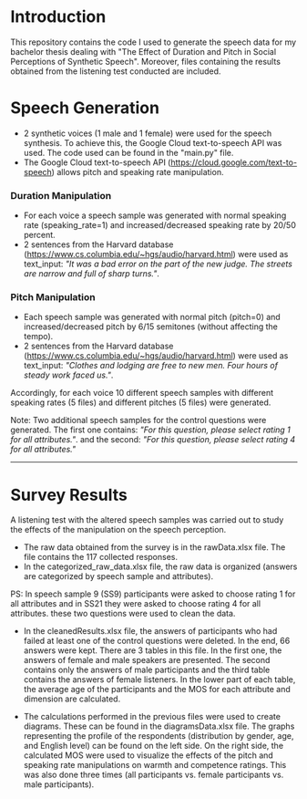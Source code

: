# Introduction

This repository contains the code I used to generate the speech data for my bachelor thesis dealing with "The Effect of Duration and Pitch in Social Perceptions of Synthetic Speech". Moreover, files containing the results obtained from the listening test conducted are included. 


# Speech Generation
- 2 synthetic voices (1 male and 1 female) were used for the speech synthesis. To achieve this, the Google Cloud text-to-speech API was used. The code used can be found in the "main.py" file.
- The Google Cloud text-to-speech API (https://cloud.google.com/text-to-speech) allows pitch and speaking rate manipulation.

### Duration Manipulation
- For each voice a speech sample was generated with normal speaking rate (speaking_rate=1) and increased/decreased speaking rate by 20/50 percent.
- 2 sentences from the Harvard database (https://www.cs.columbia.edu/~hgs/audio/harvard.html) were used as text_input: *"It was a bad error on the part of the new judge. The streets are narrow and full of sharp turns."*.

### Pitch Manipulation
- Each speech sample was generated with normal pitch (pitch=0) and increased/decreased pitch by 6/15 semitones (without affecting the tempo).
- 2 sentences from the Harvard database (https://www.cs.columbia.edu/~hgs/audio/harvard.html) were used as text_input: *"Clothes and lodging are free to new men. Four hours of steady work faced us."*.

Accordingly, for each voice 10 different speech samples with different speaking rates (5 files) and different pitches (5 files) were generated.

Note: Two additional speech samples for the control questions were generated. The first one contains: *"For this question, please select rating 1 for all attributes."*. and the second: *"For this question, please select rating 4 for all attributes."*


------------

# Survey Results
A listening test with the altered speech samples was carried out to study the effects of the manipulation on the speech perception. 
- The raw data obtained from the survey is in the rawData.xlsx file. The file contains the 117 collected responses.
- In the categorized_raw_data.xlsx file, the raw data is organized (answers are categorized by speech sample and attributes).

PS: In speech sample 9 (SS9) participants were asked to choose rating 1 for all attributes and in SS21 they were asked to choose rating 4 for all attributes. these two questions were used to clean the data. 

- In the cleanedResults.xlsx file, the answers of participants who had failed at least one of the control questions were deleted. In the end, 66 answers were kept. There are 3 tables in this file. In the first one, the answers of female and male speakers are presented. The second contains only the answers of male participants and the third table contains the answers of female listeners. In the lower part of each table, the average age of the participants and the MOS for each attribute and dimension are calculated.

- The calculations performed in the previous files were used to create diagrams. These can be found in the diagramsData.xlsx file. The graphs representing the profile of the respondents (distribution by gender, age, and English level) can be found on the left side. On the right side, the calculated MOS were used to visualize the effects of the pitch and speaking rate manipulations on warmth and competence ratings. This was also done three times (all participants vs. female participants vs. male participants). 









